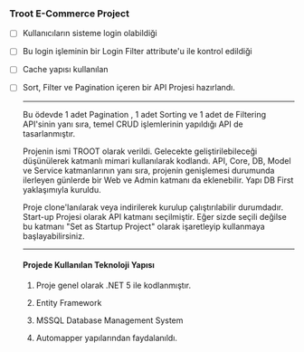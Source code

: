 ### Troot E-Commerce Project 
- [ ] Kullanıcıların sisteme login olabildiği

- [ ] Bu login işleminin bir Login Filter attribute'u ile kontrol edildiği

- [ ] Cache yapısı kullanılan 

- [ ] Sort, Filter ve Pagination içeren bir API Projesi hazırlandı.

  ------

  Bu ödevde 1 adet Pagination , 1 adet Sorting ve 1 adet de Filtering API'sinin yanı sıra, temel CRUD işlemlerinin yapıldığı API de tasarlanmıştır.

   

  Projenin ismi TROOT olarak verildi. Gelecekte geliştirilebileceği düşünülerek katmanlı mimari kullanılarak kodlandı. API, Core, DB, Model ve Service katmanlarının yanı sıra, projenin genişlemesi durumunda ilerleyen günlerde bir Web ve Admin katmanı da eklenebilir. Yapı DB First yaklaşımıyla kuruldu. 

  

  Proje clone'lanılarak veya indirilerek kurulup çalıştırılabilir durumdadır. Start-up Projesi olarak API katmanı seçilmiştir. Eğer sizde seçili değilse bu katmanı "Set as Startup Project" olarak işaretleyip kullanmaya başlayabilirsiniz.

  ------

  

  #### Projede Kullanılan Teknoloji Yapısı

  1. Proje genel olarak .NET 5 ile kodlanmıştır.

  2. Entity Framework

  3. MSSQL Database Management System

  4. Automapper yapılarından faydalanıldı. 

     
